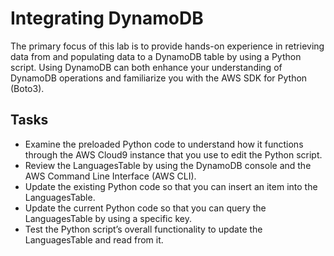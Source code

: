 # Integrating DynamoDB
The primary focus of this lab is to provide hands-on experience in retrieving data from and populating data to a DynamoDB table by using a Python script. Using DynamoDB can both enhance your understanding of DynamoDB operations and familiarize you with the AWS SDK for Python (Boto3).
## Tasks
* Examine the preloaded Python code to understand how it functions through the AWS Cloud9 instance that you use to edit the Python script.
* Review the LanguagesTable by using the DynamoDB console and the AWS Command Line Interface (AWS CLI).
* Update the existing Python code so that you can insert an item into the LanguagesTable.
* Update the current Python code so that you can query the LanguagesTable by using a specific key.
* Test the Python script’s overall functionality to update the LanguagesTable and read from it.


